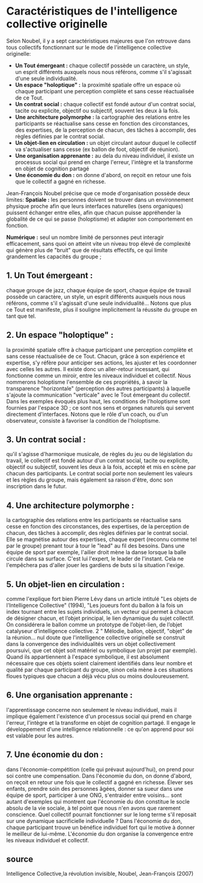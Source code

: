 # Caractéristiques de l'intelligence collective originelle 

Selon Noubel, il y a sept caractéristiques majeures que l'on retrouve dans tous collectifs fonctionnant sur le mode de l'intelligence collective originelle: 
- **Un Tout émergeant :** chaque collectif possède un caractère, un style, un esprit différents auxquels nous nous référons, comme s'il s'agissait d'une seule individualité.
- **Un espace "holoptique" :** la proximité spatiale offre un espace où chaque participant une perception complète et sans cesse réactualisée de ce Tout.
- **Un contrat social :** chaque collectif est fondé autour d'un contrat social, tacite ou explicite, objectif ou subjectif, souvent les deux à la fois.
- **Une architecture polymorphe :** la cartographie des relations entre les participants se réactualise sans cesse en fonction des circonstances, des expertises, de la perception de  chacun, des tâches à accomplir, des règles définies par le contrat social.
- **Un objet-lien en circulation :** un objet circulant autour duquel le collectif  va s'actualiser sans cesse (ex ballon de foot, objectif de réunion).
- **Une organisation apprenante :** au dela du niveau individuel, il existe un processus social qui prend en charge l'erreur, l'intègre et la transforme en objet de cognition partagé
- **Une économie du don :** on donne d'abord, on reçoit en retour une fois que le collectif a gagné en richesse.

Jean-François Noubel précise que ce mode d'organisation possède deux limites: 
**Spatiale :** les personnes doivent se trouver dans un environnement physique proche afin que leurs interfaces naturelles (sens organiques) puissent échanger entre elles, afin que
chacun puisse appréhender la globalité de ce qui se passe (holoptisme) et adapter son
comportement en fonction.

**Numérique :** seul un nombre limité de personnes peut interagir efficacement, sans quoi on
atteint vite un niveau trop élevé de complexité qui génère plus de "bruit" que de résultats
effectifs, ce qui limite grandement les capacités du groupe ;

## 1. Un Tout émergeant : 
chaque groupe de jazz, chaque équipe de sport, chaque équipe de travail possède un caractère, un style, un esprit différents auxquels nous nous référons, comme s'il s'agissait d'une seule individualité... Notons que plus ce Tout est manifeste, plus il souligne implicitement la réussite du groupe en tant que tel. 

## 2. Un espace "holoptique" : 
la proximité spatiale offre à chaque participant une perception complète et sans cesse réactualisée de ce Tout. Chacun, grâce à son expérience et expertise, s'y réfère pour anticiper ses actions, les ajuster et les coordonner avec celles les autres. Il existe donc un aller-retour incessant, qui fonctionne comme un miroir, entre les niveaux individuel et collectif. Nous nommerons holoptisme l'ensemble de ces propriétés, à savoir la transparence "horizontale" (perception des autres participants) à laquelle s'ajoute la communication "verticale" avec le Tout émergeant du collectif. Dans les exemples évoqués plus haut, les conditions de l'holoptisme sont fournies par l'espace 3D ; ce sont nos sens et organes naturels qui servent directement d'interfaces. Notons que le rôle d'un coach, ou d'un observateur, consiste à favoriser la condition de l'holoptisme. 

## 3. Un contrat social : 
qu'il s'agisse d'harmonique musicale, de règles du jeu ou de législation du travail, le collectif est fondé autour d'un contrat social, tacite ou explicite, objectif ou subjectif, souvent les deux à la fois, accepté et mis en scène par chacun des participants. Le contrat social porte non seulement les valeurs et les règles du groupe, mais également sa raison d'être, donc son inscription dans le futur. 

## 4. Une architecture polymorphe : 
la cartographie des relations entre les participants se réactualise sans cesse en fonction des circonstances, des expertises, de la perception de chacun, des tâches à accomplir, des règles définies par le contrat social. Elle se magnétise autour des expertises, chaque expert (reconnu comme tel par le groupe) prenant tour à tour le "lead" au fil des besoins. Dans une équipe de sport par exemple, l'ailier droit mène la danse lorsque la balle circule dans sa surface. C'est lui l'expert, le leader de l'instant. Cela ne l'empêchera pas d'aller jouer les gardiens de buts si la situation l'exige. 

## 5. Un objet-lien en circulation : 
comme l'explique fort bien Pierre Lévy dans un article intitulé "Les objets de l'Intelligence Collective" (1994), "Les joueurs font du ballon à la fois un index tournant entre les sujets individuels, un vecteur qui permet à chacun de désigner chacun, et l’objet principal, le lien dynamique du sujet collectif. On considérera le ballon comme un prototype de l’objet-lien, de l’objet catalyseur d’intelligence collective. 2 " Mélodie, ballon, objectif, "objet" de la réunion... nul doute que l'intelligence collective originelle se construit dans la convergence des individualités vers un objet collectivement poursuivi, que cet objet soit matériel ou symbolique (un projet par exemple). Quand ils appartiennent à l'espace symbolique, il est absolument nécessaire que ces objets soient clairement identifiés dans leur nombre et qualité par chaque participant du groupe, sinon cela mène à ces situations floues typiques que chacun a déjà vécu plus ou moins douloureusement.  

## 6. Une organisation apprenante : 
l'apprentissage concerne non seulement le niveau individuel, mais il implique également l'existence d'un processus social qui prend en charge l'erreur, l'intègre et la transforme en objet de cognition partagé. Il engage le développement d'une intelligence relationnelle : ce qu'on apprend pour soi est valable pour les autres. 

## 7. Une économie du don : 

dans l'économie-compétition (celle qui prévaut aujourd'hui), on prend pour soi contre une compensation. Dans l'économie du don, on donne d'abord, on reçoit en retour une fois que le collectif a gagné en richesse. Élever ses enfants, prendre soin des personnes âgées, donner sa sueur dans une équipe de sport, participer à une ONG, s'entraider entre voisins... sont autant d'exemples qui montrent que l'économie du don constitue le socle absolu de la vie sociale, à tel point que nous n'en avons que rarement conscience. Quel collectif pourrait fonctionner sur le long terme s'il reposait sur une dynamique sacrificielle individuelle ? Dans l'économie du don, chaque participant trouve un bénéfice individuel fort qui le motive à donner le meilleur de lui-même. L'économie du don organise la convergence entre les niveaux individuel et collectif. 


## source

Intelligence Collective,la révolution invisible, Noubel, Jean-François (2007) 

